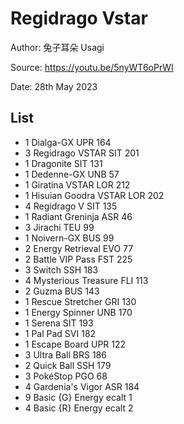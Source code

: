 # Regidrago Vstar

Author: 兔子耳朵 Usagi

Source: <https://youtu.be/5nyWT6oPrWI>

Date: 28th May 2023

## List

* 1 Dialga-GX UPR 164
* 3 Regidrago VSTAR SIT 201
* 1 Dragonite SIT 131
* 1 Dedenne-GX UNB 57
* 1 Giratina VSTAR LOR 212
* 1 Hisuian Goodra VSTAR LOR 202
* 4 Regidrago V SIT 135
* 1 Radiant Greninja ASR 46
* 3 Jirachi TEU 99
* 1 Noivern-GX BUS 99
* 2 Energy Retrieval EVO 77
* 2 Battle VIP Pass FST 225
* 3 Switch SSH 183
* 4 Mysterious Treasure FLI 113
* 2 Guzma BUS 143
* 1 Rescue Stretcher GRI 130
* 1 Energy Spinner UNB 170
* 1 Serena SIT 193
* 1 Pal Pad SVI 182
* 1 Escape Board UPR 122
* 3 Ultra Ball BRS 186
* 2 Quick Ball SSH 179
* 3 PokéStop PGO 68
* 4 Gardenia's Vigor ASR 184
* 9 Basic {G} Energy ecalt 1
* 4 Basic {R} Energy ecalt 2
